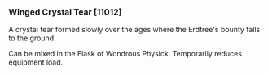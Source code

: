 ### Winged Crystal Tear [11012]

A crystal tear formed slowly over the ages where the Erdtree's bounty falls to the ground.

Can be mixed in the Flask of Wondrous Physick. Temporarily reduces equipment load.